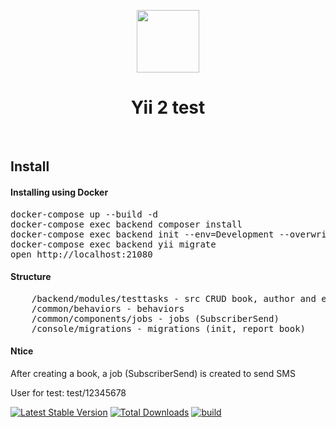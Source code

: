 <p align="center">
    <a href="https://github.com/yiisoft" target="_blank">
        <img src="https://avatars0.githubusercontent.com/u/993323" height="100px">
    </a>
    <h1 align="center">Yii 2 test</h1>
    <br>
</p>
<h2>Install</h2>
<h4>Installing using Docker</h4>
<pre>
docker-compose up --build -d
docker-compose exec backend composer install
docker-compose exec backend init --env=Development --overwrite=n
docker-compose exec backend yii migrate
open http://localhost:21080
</pre>

<h4>Structure</h4>
<pre>
    /backend/modules/testtasks - src CRUD book, author and etc
    /common/behaviors - behaviors
    /common/components/jobs - jobs (SubscriberSend)
    /console/migrations - migrations (init, report_book)
</pre>
<h4>Ntice</h4>
<p>After creating a book, a job (SubscriberSend) is created to send SMS</p>
<p>User for test: test/12345678</p>



[![Latest Stable Version](https://img.shields.io/packagist/v/yiisoft/yii2-app-advanced.svg)](https://packagist.org/packages/yiisoft/yii2-app-advanced)
[![Total Downloads](https://img.shields.io/packagist/dt/yiisoft/yii2-app-advanced.svg)](https://packagist.org/packages/yiisoft/yii2-app-advanced)
[![build](https://github.com/yiisoft/yii2-app-advanced/workflows/build/badge.svg)](https://github.com/yiisoft/yii2-app-advanced/actions?query=workflow%3Abuild)


